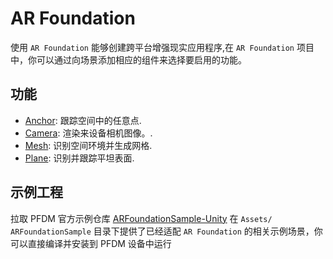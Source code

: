 # AR Foundation
使用 `AR Foundation` 能够创建跨平台增强现实应用程序,在 `AR Foundation` 项目中，你可以通过向场景添加相应的组件来选择要启用的功能。

## 功能
- [Anchor](Anchor.md): 跟踪空间中的任意点.
- [Camera](Camera.md): 渲染来设备相机图像。.
- [Mesh](Mesh.md): 识别空间环境并生成网格.
- [Plane](Plane.md): 识别并跟踪平坦表面.

## 示例工程

拉取 PFDM 官方示例仓库 [ARFoundationSample-Unity](https://github.com/PlayForDreamDevelopers/ARFoundationSample-Unity/tree/main) 在 `Assets/ ARFoundationSample` 目录下提供了已经适配 `AR Foundation` 的相关示例场景，你可以直接编译并安装到 PFDM 设备中运行